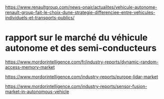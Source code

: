 https://www.renaultgroup.com/news-onair/actualites/vehicule-autonome-renault-group-fait-le-choix-dune-strategie-differenciee-entre-vehicules-individuels-et-transports-publics/

# rapport sur le marché du véhicule autonome et des semi-conducteurs 

https://www.mordorintelligence.com/fr/industry-reports/dynamic-random-access-memory-market

https://www.mordorintelligence.com/industry-reports/europe-lidar-market

https://www.mordorintelligence.com/industry-reports/sensor-fusion-market-in-autonomous-vehicle


